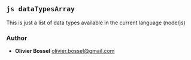 

## ```js dataTypesArray ```


This is just a list of data types available in the
current language (node/js)



### Author
- **Olivier Bossel** <a href="mailto:olivier.bossel@gmail.com">olivier.bossel@gmail.com</a> 

